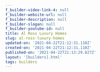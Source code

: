 ```yaml
---
f_builder-video-link-4: null
f_builder-website-url: null
f_builder-description: null
f_builder-slogan: null
f_builder-youtube-id: null
title: Al Ross Luxury Homes
slug: al-ross-luxury-homes
updated-on: '2021-04-22T21:12:31.110Z'
created-on: '2021-04-22T21:12:31.110Z'
published-on: '2021-04-22T21:13:29.827Z'
layout: '[builders].html'
tags: builders
---
```



